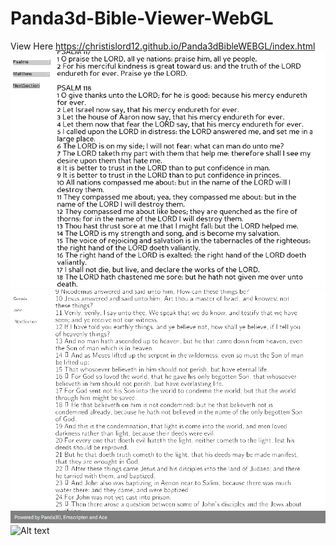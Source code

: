 # Panda3d-Bible-Viewer-WebGL
View Here https://christislord12.github.io/Panda3dBibleWEBGL/index.html
![Alt text](screenshot1.png?raw=true "Screenshot")
![Alt text](screenshot.png?raw=true "Screenshot")
![Alt text](screenshot3.png?raw=true "Screenshot")
